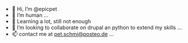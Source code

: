 - 👋 Hi, I’m @epicpet
- 👀 I’m human ...
- 🌱 Learning a lot, still not enough
- 💞️ I’m looking to collaborate on drupal an python to extend my skills ...
- 📫 contact me at pet.schmi@posteo.de ...

<!---
epicpet/epicpet is a ✨ special ✨ repository because its `README.md` (this file) appears on your GitHub profile.
You can click the Preview link to take a look at your changes.
--->
